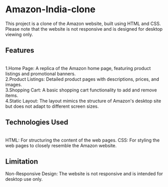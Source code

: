 # Amazon-India-clone
This project is a clone of the Amazon website, built using HTML and CSS. Please note that the website is not responsive and is designed for desktop viewing only.

<h2>Features</h2>
<br>
1.Home Page: A replica of the Amazon home page, featuring product listings and promotional banners.
<br>
2.Product Listings: Detailed product pages with descriptions, prices, and images.
<br>
3.Shopping Cart: A basic shopping cart functionality to add and remove items.
<br>
4.Static Layout: The layout mimics the structure of Amazon's desktop site but does not adapt to different screen sizes.
<br>
<h2>Technologies Used</h2>
<br>
HTML: For structuring the content of the web pages.
CSS: For styling the web pages to closely resemble the Amazon website.
<br>
<h2>Limitation</h2>
Non-Responsive Design: The website is not responsive and is intended for desktop use only.

